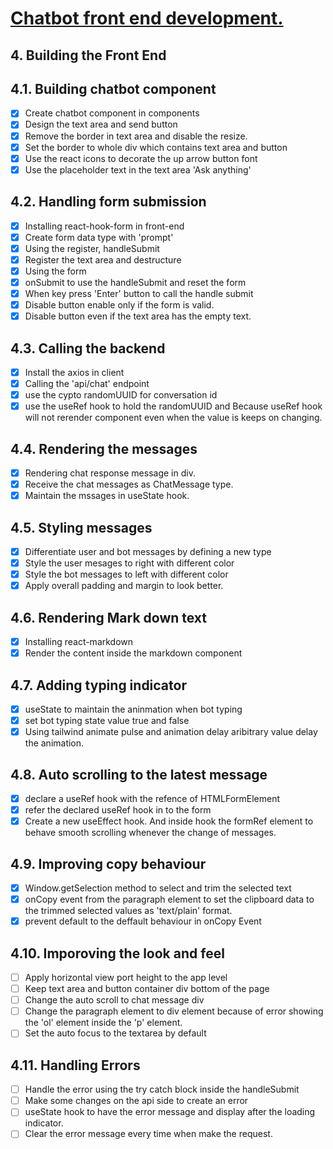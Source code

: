 <h1 style="text-decoration:underline;">Chatbot front end development.</h1>

## 4. Building the Front End

## 4.1. Building chatbot component
- [x] Create chatbot component in components
- [x] Design the text area and send button
- [x] Remove the border in text area and disable the resize.
- [x] Set the border to whole div which contains text area and button
- [x] Use the react icons to decorate the up arrow button font
- [x] Use the placeholder text in the text area 'Ask anything'

## 4.2. Handling form submission
- [x] Installing react-hook-form in front-end
- [x] Create form data type with 'prompt'
- [x] Using the register, handleSubmit
- [x] Register the text area and destructure
- [x] Using the form
- [x] onSubmit to use the handleSubmit and reset the form
- [x] When key press 'Enter' button to call the handle submit
- [x] Disable button enable only if the form is valid.
- [x] Disable button even if the text area has the empty text.

## 4.3. Calling the backend
- [x] Install the axios in client
- [x] Calling the 'api/chat' endpoint
- [x] use the cypto randomUUID for conversation id
- [x] use the useRef hook to hold the randomUUID and Because useRef hook will not rerender component even when the value is keeps on changing. 

## 4.4. Rendering the messages
- [x] Rendering chat response message in div.
- [x] Receive the chat messages as ChatMessage type.
- [x] Maintain the mssages in useState hook.
  
## 4.5. Styling messages
- [x] Differentiate user and bot messages by defining a new type
- [x] Style the user mesages to right with different color
- [x] Style the bot messages to left with different color
- [x] Apply overall padding and margin to look better. 
  
## 4.6. Rendering Mark down text
- [x] Installing react-markdown
- [x] Render the content inside the markdown component

## 4.7. Adding typing indicator
- [x] useState to maintain the aninmation when bot typing
- [x] set bot typing state value true and false
- [x] Using tailwind animate pulse and animation delay aribitrary value delay the animation.

## 4.8. Auto scrolling to the latest message
- [x] declare a useRef hook with the refence of HTMLFormElement
- [x] refer the declared useRef hook in to the form
- [x] Create a new useEffect hook. And inside hook the formRef element to behave smooth scrolling whenever the change of messages.

## 4.9. Improving copy behaviour
- [x] Window.getSelection method to select and trim the selected text
- [x] onCopy event from the paragraph element to set the clipboard data to the trimmed selected values as 'text/plain' format.
- [x] prevent default to the deffault behaviour in onCopy Event
  
## 4.10. Imporoving the look and feel
- [ ] Apply horizontal view port height to the app level
- [ ] Keep text area and button container div bottom of the page
- [ ] Change the auto scroll to chat message div
- [ ] Change the paragraph element to div element because of error showing the 'ol' element inside the 'p' element.
- [ ] Set the auto focus to the textarea by default
  
## 4.11. Handling Errors
- [ ] Handle the error using the try catch block inside the handleSubmit
- [ ] Make some changes on the api side to create an error
- [ ] useState hook to have the error message and display after the loading indicator.
- [ ] Clear the error message every time when make the request.